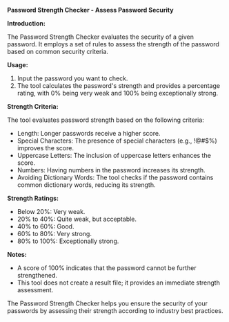 **Password Strength Checker - Assess Password Security**

**Introduction:**

The Password Strength Checker evaluates the security of a given password. It employs a set of rules to assess the strength of the password based on common security criteria.

**Usage:**

1. Input the password you want to check.
2. The tool calculates the password's strength and provides a percentage rating, with 0% being very weak and 100% being exceptionally strong.

**Strength Criteria:**

The tool evaluates password strength based on the following criteria:

- Length: Longer passwords receive a higher score.
- Special Characters: The presence of special characters (e.g., !@#$%) improves the score.
- Uppercase Letters: The inclusion of uppercase letters enhances the score.
- Numbers: Having numbers in the password increases its strength.
- Avoiding Dictionary Words: The tool checks if the password contains common dictionary words, reducing its strength.

**Strength Ratings:**

- Below 20%: Very weak.
- 20% to 40%: Quite weak, but acceptable.
- 40% to 60%: Good.
- 60% to 80%: Very strong.
- 80% to 100%: Exceptionally strong.

**Notes:**

- A score of 100% indicates that the password cannot be further strengthened.
- This tool does not create a result file; it provides an immediate strength assessment.

The Password Strength Checker helps you ensure the security of your passwords by assessing their strength according to industry best practices.
